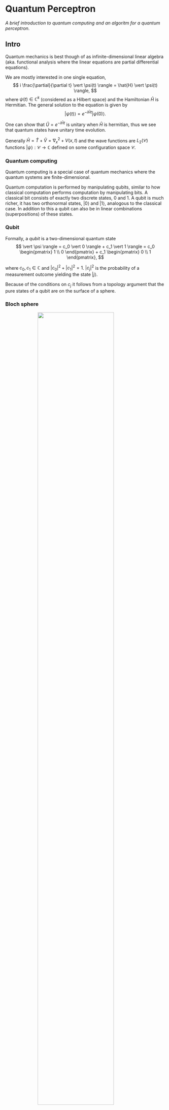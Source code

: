 # Quantum Perceptron

*A brief introduction to quantum computing and an algoritm for a quantum perceptron.*

## Intro

Quantum mechanics is best though of as infinite-dimensional linear algebra (aka. functional analysis where the linear equations are partial differential equations).

We are mostly interested in one single equation,
$$
i \frac{\partial}{\partial t} \vert \psi(t) \rangle = \hat{H} \vert \psi(t) \rangle,
$$
where $\psi(t) \in \mathbb{C}^k$ (considered as a Hilbert space) and the Hamiltonian $\hat{H}$ is Hermitian. The general solution to the equation is given by
$$
\vert \psi(t) \rangle = e^{-i\hat{H}t}\vert \psi(0) \rangle.
$$

One can show that $\hat{U} = e^{-i\hat{H}t}$ is unitary when $\hat{H}$ is hermitian, thus we see that quantum states have unitary time evolution.

Generally $\hat{H} = \hat{T} + \hat{V} = \nabla_x^2 + V(x, t)$ and the wave functions are $L_2(\mathcal{C})$ functions $\vert \psi \rangle : \mathcal{C} \to \mathbb{C}$ defined on some configuration space $\mathcal{C}$.

### Quantum computing

Quantum computing is a special case of quantum mechanics where the quantum systems are finite-dimensional.

Quantum computation is performed by manipulating qubits, similar
to how classical computation performs computation by manipulating bits. A
classical bit consists of exactly two discrete states, 0 and 1. A qubit is much
richer, it has two orthonormal states, $|0⟩$ and $|1⟩$, analogous to the classical case. In addition to this a qubit can also be in linear combinations (superpositions)
of these states.

### Qubit

Formally, a *qubit* is a two-dimensional quantum state
$$
\vert \psi \rangle =
c_0 \vert 0 \rangle + c_1 \vert 1 \rangle =
c_0 \begin{pmatrix} 1 \\ 0 \end{pmatrix} + c_1 \begin{pmatrix} 0 \\ 1 \end{pmatrix},
$$

where $c_0, c_1 \in \mathbb{C}$ and $|c_0|^2+|c_1|^2 = 1$. $|c_j|^2$ is the probability of a measurement outcome yielding the state $\vert j \rangle$.

Because of the conditions on $c_j$ it follows from a topology argument that the pure states of a qubit are on the surface of a sphere.

### Bloch sphere

<img src="https://upload.wikimedia.org/wikipedia/commons/f/f4/Bloch_Sphere.svg" style="display: block; width: 80%; max-width: 300px; margin: 0 auto; margin-bottom: 1rem;" />

$$
\lvert\psi\rangle = \cos(\theta/2)\lvert 0\rangle + e^{i\phi}\sin(\theta/2)\lvert 1\rangle
$$

### Rotating a qubit

A qubit is manipulated by rotating it along the bloch sphere by applying a unitary operator, representing the time evolution governed by the Hamiltonian and the Schrödinger equation.

Common single-qubit operations include the Pauli matrices
$$
  \sigma_x = \begin{pmatrix} 0 & 1 \\ 1 & 0 \end{pmatrix},
  \sigma_y = \begin{pmatrix} 0 & -i \\ i & 0 \end{pmatrix},
  \sigma_z = \begin{pmatrix} 1 & 0 \\ 0 & -1 \end{pmatrix}
$$
that rotate a state $\vert\psi\rangle$ $\pi$ radians along the $x$-, $y$- and $z$-axis, respectively. Note that $\sigma_x$ corresponds to the classical NOT gate, mapping $\vert 0 \rangle \mapsto \vert 1 \rangle, \vert 1 \rangle \mapsto \vert 0 \rangle$.

The phase shift gate
$$
R(\phi) = \begin{pmatrix} 1 & 0 \\ 0 & e^{i\phi} \end{pmatrix}; \quad \vert 0 \rangle \mapsto \vert 0 \rangle, \quad \vert 1 \rangle \mapsto e^{i\phi} \vert 1 \rangle
$$
(possibly implemented by shining a laser of a duration proportional to $\phi$ onto an atom whose spin represents a qubit)

The Hadamard gate introduces superpositions,
$$
\begin{gather}
  H = \frac{1}{\sqrt{2}} \begin{pmatrix} 1 & 1 \\ 1 & -1 \end{pmatrix} \\
  \quad \vert 0 \rangle \mapsto \frac{1}{\sqrt{2}} (\vert 0 \rangle + \vert 1 \rangle),
  \quad \vert 1 \rangle \mapsto \frac{1}{\sqrt{2}} (\vert 0 \rangle - \vert 1 \rangle).
\end{gather}
$$

### Multi-qubit systems

Let $\mathcal{H}_1, \mathcal{H}_2, \ldots, \mathcal{H}_N$ be the Hilbert spaces of $N$ qubits. Their total space $\mathcal{H}$ is "the space of all possible superpositions of all possible combinations of single-qubit states", formally this is the tensor product
$$
\mathcal{H} = \mathcal{H}_1 \otimes \mathcal{H}_2 \otimes \cdots \otimes \mathcal{H}_N
$$

The tensor product makes the space grow exponentially in size
$$
\begin{pmatrix} a \\ b \end{pmatrix} \otimes \begin{pmatrix} c \\ d \end{pmatrix} = \begin{pmatrix} ac \\ ad \\ bc \\ bd \end{pmatrix}
$$

$$
  \vert 00 \rangle = \begin{pmatrix} 1 \\ 0 \\ 0 \\ 0 \end{pmatrix}, \quad
  \vert 01 \rangle = \begin{pmatrix} 0 \\ 1 \\ 0 \\ 0 \end{pmatrix}, \quad\ldots
$$

For multi-qubit system, qubits can be *entangled*, effectively creating a spacetime independent correlation. This is what Einstein referred to as "spooky action at a distance". This is one of the special properties of quantum mechanics that makes quantum computing very powerful.

A general state can then be written as
$$
\vert \psi \rangle = \sum_{j=0}^{2^N-1} c_k \vert j \rangle
$$

## Quantum Perceptron

We shall now describe a quantum algorithm for computing the output of a classical perceptron.

<img src="perceptron.png" style="max-width: 300px; display: block; margin: 0 auto;" />

The idea is to apply two unitary operators in succession to emulate the classical computation, then measure the result on an *ancilla* qubit.

Quantum schematic:

<img src="quantum-perceptron.png" style="max-width: 300px; display: block; margin: 0 auto;" />

It will be able to perform image classification:

<img src="img-classification.png" style="max-width: 300px; display: block; margin: 0 auto;" />

Consider an $m$-dimensional classical input $\vec{i}$ and weight vector $\vec{w}$, where $i_j, w_j \in \{-1, 1\}$. This will be encoded on the quantum hardware by using $N$ qubits, where $m = 2^N$ as follows:

$$
\begin{align}
  \vec{i} =
  \begin{pmatrix}
    i_0 \\ i_1 \\ \vdots \\ i_{m-1}
  \end{pmatrix},
  \quad
  \vec{w} =
  \begin{pmatrix}
    w_0 \\ w_1 \\ \vdots \\ w_{m-1}
  \end{pmatrix}
\end{align}
$$

$$
\begin{align}
  \vert \psi_i \rangle = \frac{1}{\sqrt{m}} \sum_{j=0}^{m-1} i_j \vert j \rangle,
  \quad
  \vert \psi_w \rangle = \frac{1}{\sqrt{m}} \sum_{j=0}^{m-1} w_j \vert j \rangle
\end{align}
$$


Initialize the qbits in the state $\vert 0 \rangle^{\otimes N}$. Then, define a unitary operator $\hat{U}_i$ such that
$$
\hat{U}_i \vert 0 \rangle^{\otimes N} = \vert \psi_i \rangle
$$

Next, define a unitary operator $\hat{U}_w$ (that essentially will perform the inner product between $\vec{i}$ and $\vec{w}$) such that
$$
\hat{U}_w \vert \psi_i \rangle = \vert 1 \rangle^{\otimes N} = \vert 2^N - 1 \rangle
$$


If we apply $\hat{U}_w$ after $\hat{U}_i$ the overall state becomes
$$
\hat{U}_w \hat{U}_i \vert 0 \rangle^{\otimes N} = \hat{U}_w \vert \psi_i \rangle = \sum_{j=0}^{2^N-1} c_j \vert j \rangle \equiv \vert \phi_{i,w} \rangle
$$


The inner product of $\vert \psi_i \rangle$ and $\vert \psi_w \rangle$ can be computed with a clever trick as
$$
\begin{align}
  \langle \psi_w \vert \psi_i \rangle
  &= \langle \psi_w \vert \hat{U}^\dagger_w \hat{U}_w \vert \psi_i \rangle \\
  &= \langle \hat{U}_w\psi_w \vert \hat{U}_w \psi_i \rangle \\
  &= \langle 2^N - 1 \vert \phi_{i,w} \rangle \\
  &= c_{2^N-1}
\end{align}
$$


It can also be computed directly from definition as
$$
\langle \psi_w \vert \psi_i \rangle = \frac{1}{m} \sum_{j=0}^{2^N-1} i_j w_j = \vec{i} \cdot \vec{w}.
$$


Now, observe that the output of the classical perceptron is a coefficient of quantum state,
$$
\vec{i} \cdot \vec{w} = m \langle \psi_w \vert \psi_i \rangle = m c_{2^N-1}
$$


Extracting this information from the quantum state can be done with by measuring the ancilla qubit after performing a CNOT gate:

<img src="https://upload.wikimedia.org/wikipedia/en/5/58/Cnot-compared-to-xor.svg" style="max-width: 400px; display: block; margin: 0 auto;" />

Performing a multi-controlled CNOT gate on $\vert \hat{U}_w \hat{U}_i \vert 0 \rangle^{\otimes N}$ yields
$$
\vert \hat{U}_w \hat{U}_i \vert 0 \rangle^{\otimes N} \mapsto
\sum_{j=0}^{2^N-2} c_j \vert j \rangle \otimes \vert 0 \rangle_a + c_{2^N-1} \vert 2^N - 1 \rangle \otimes \vert 1 \rangle_a
$$


Finally, a measurement of the ancilla qubit will yield a collaps of the wave function and result in the outcome corresponding to state $\vert 1 \rangle_a$ with probability
$$
|c_{2^N-1}|^2.
$$


The difficulty lies in effectively constructing the operators $\hat{U}_i$ and $\hat{U}_w$. Examples:

<img src="2-qubit-perceptron.png" style="max-width: 100%; display: block; margin: 0 auto;" />

Quantum circuit of a $N = 4$ perceptron. In this example, the input vector has elements $i_0 = i_1 = -1$, and $i_j = 1$ for $j = 2, \ldots , 15$, while the weight vector has elements $w_2 = w_3 = w_4 = -1$, and $1$ in all other entries:

<img src="4-qubit-perceptron.png" style="max-width: 100%; display: block; margin: 0 auto;" />

## References

- https://www.technologyreview.com/s/612435/machine-learning-meet-quantum-computing/
- https://arxiv.org/abs/1811.02266
- http://urn.kb.se/resolve?urn=urn:nbn:se:kth:diva-207177 Section 7.1
